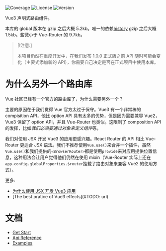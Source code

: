 ![Coverage](https://img.shields.io/codecov/c/github/BestVue3/router)
![License](https://img.shields.io/npm/l/@bv3/router)
![Version](https://img.shields.io/npm/v/@bv3/router)

Vue3 声明式路由组件。

本库的 global 版本在 gzip 之后大概 5.2kb。唯一的依赖[history](https://github.com/ReactTraining/history) gzip 之后大概 1.5kb。些微小于 Vue-Router 的 9.7kb。

> [!注意:]
>
> 本项目仍然在重度开发中，在我们发布 1.0.0 正式版之前 API 随时可能会变化（主要式添加新的 API），你需要自己决定是否在正式项目中使用本库。

# 为什么另外一个路由库

Vue 社区已经有一个官方的路由库了，为什么需要另外一个？

主要的原因在于我们觉得 Vue 官方太过于保守。Vue3 有一个非常棒的 compisition API，他比 option API 具有太多的优势，但是因为需要兼容 Vue2，
Vue3 保留了 option API，并且 Vue-Router 也类似。这限制了 composition API 的发挥，比如*我们必须要通过对象来定义组件*等。

我们对使用 JSX 开发 Vue3 的应用更感兴趣。React Router 的 API 相比 Vue-Router 更适合 JSX 语法。我们不推荐使用`Vue.use()`来合并一个插件，虽然`Vue.use()`和我们提供的`<BrowserRouter>`都是使用`provide`来对应用提供位置信息，这种用法会让用户觉得他们仍然在使用 mixin（Vue-Router 实际上还在`app.config.globalProperties.$router`挂载了路由对象来兼容 Vue2 的使用方式）。

更多:

-   [为什么使用 JSX 开发 Vue3 应用](https://www.bestvue3.com/blogs/why-jsx)
-   [The best pratice of Vue3 effects](#TODO: url)

# 文档

-   [Get Start](./get-start.md)
-   [Api Reference](./api-reference.md)
-   [Examples](./examples.md)
